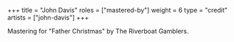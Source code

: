 +++
title = "John Davis"
roles = ["mastered-by"]
weight = 6
type = "credit"
artists = ["john-davis"]
+++

Mastering for "Father Christmas" by The Riverboat Gamblers.
